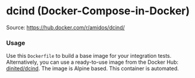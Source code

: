 # dcind (Docker-Compose-in-Docker)
Source: https://hub.docker.com/r/amidos/dcind/

### Usage

Use this ```Dockerfile``` to build a base image for your integration tests. Alternatively, you can use a ready-to-use image from the Docker Hub: [dinited/dcind](https://hub.docker.com/r/dinited/dcind/). The image is Alpine based. This container is automated.

